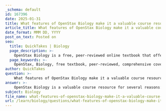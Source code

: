 ```yaml
---
_schema: default
id: 167396
date: 2025-01-31
title: What features of OpenStax Biology make it a valuable course resource?
article_title: What features of OpenStax Biology make it a valuable course resource?
date_format: MMM DD, YYYY
post_on_text: Posted on
seo:
  title: QuickTakes | Biology
  page_description: >-
    OpenStax Biology is a free, peer-reviewed online textbook that offers comprehensive coverage of biological topics with interactive learning elements, visual aids, and detailed explanations, making it a valuable resource for students.
  page_keywords: >-
    OpenStax, Biology, free textbook, peer-reviewed, comprehensive coverage, interactive learning, visual aids, detailed explanations, diverse learning styles, supplementary resources
author: QuickTakes
question: >-
    What features of OpenStax Biology make it a valuable course resource?
answer: >-
    OpenStax Biology is a valuable course resource for several reasons:\n\n1. **Free Access**: OpenStax Biology is a free, peer-reviewed online textbook, making it accessible to a wide range of students without the financial burden of purchasing traditional textbooks.\n\n2. **Comprehensive Coverage**: The textbook covers a wide array of biological topics, providing students with a thorough understanding of essential concepts in biology. This comprehensive nature ensures that students can find relevant information on various subjects within the field.\n\n3. **Interactive Elements**: OpenStax Biology includes interactive features such as quizzes and concept checks that engage students actively in their learning process. These elements help reinforce understanding and retention of the material.\n\n4. **Visual Aids**: The textbook is rich in figures and illustrations that aid in visual learning. These visual aids can help students grasp complex biological processes and concepts more effectively.\n\n5. **Detailed Explanations**: Students can access in-depth explanations of various biological processes, which can enhance their comprehension and facilitate deeper learning.\n\n6. **Peer-Reviewed Quality**: Being a peer-reviewed resource, OpenStax Biology ensures that the content is accurate, reliable, and up-to-date, which is crucial for academic success.\n\n7. **Support for Diverse Learning Styles**: The combination of text, visuals, and interactive elements caters to different learning preferences, making it easier for students to engage with the material in a way that suits them best.\n\n8. **Supplementary Resources**: OpenStax often provides additional resources, such as lecture presentations and study guides, which can further support students in their learning journey.\n\nOverall, OpenStax Biology serves as a comprehensive and effective resource that supports student learning and success in biology education.
subject: Biology
file_name: what-features-of-openstax-biology-make-it-a-valuable-course-resource.md
url: /learn/biology/questions/what-features-of-openstax-biology-make-it-a-valuable-course-resource
---
```


&nbsp;
